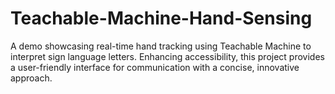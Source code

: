 # Teachable-Machine-Hand-Sensing
A demo showcasing real-time hand tracking using Teachable Machine to interpret sign language letters. Enhancing accessibility, this project provides a user-friendly interface for communication with a concise, innovative approach.
